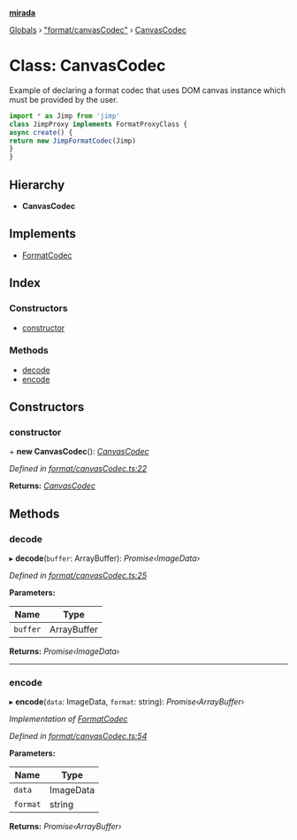 **[mirada](../README.md)**

[Globals](../README.md) › ["format/canvasCodec"](../modules/_format_canvascodec_.md) › [CanvasCodec](_format_canvascodec_.canvascodec.md)

# Class: CanvasCodec

Example of declaring a format codec that uses DOM canvas instance which must be provided by the user.

```ts
import * as Jimp from 'jimp'
class JimpProxy implements FormatProxyClass {
async create() {
return new JimpFormatCodec(Jimp)
}
}
```

## Hierarchy

* **CanvasCodec**

## Implements

* [FormatCodec](../interfaces/_types_mirada_.formatcodec.md)

## Index

### Constructors

* [constructor](_format_canvascodec_.canvascodec.md#constructor)

### Methods

* [decode](_format_canvascodec_.canvascodec.md#decode)
* [encode](_format_canvascodec_.canvascodec.md#encode)

## Constructors

###  constructor

\+ **new CanvasCodec**(): *[CanvasCodec](_format_canvascodec_.canvascodec.md)*

*Defined in [format/canvasCodec.ts:22](https://github.com/cancerberoSgx/mirada/blob/ef78036/mirada/src/format/canvasCodec.ts#L22)*

**Returns:** *[CanvasCodec](_format_canvascodec_.canvascodec.md)*

## Methods

###  decode

▸ **decode**(`buffer`: ArrayBuffer): *Promise‹ImageData›*

*Defined in [format/canvasCodec.ts:25](https://github.com/cancerberoSgx/mirada/blob/ef78036/mirada/src/format/canvasCodec.ts#L25)*

**Parameters:**

Name | Type |
------ | ------ |
`buffer` | ArrayBuffer |

**Returns:** *Promise‹ImageData›*

___

###  encode

▸ **encode**(`data`: ImageData, `format`: string): *Promise‹ArrayBuffer›*

*Implementation of [FormatCodec](../interfaces/_types_mirada_.formatcodec.md)*

*Defined in [format/canvasCodec.ts:54](https://github.com/cancerberoSgx/mirada/blob/ef78036/mirada/src/format/canvasCodec.ts#L54)*

**Parameters:**

Name | Type |
------ | ------ |
`data` | ImageData |
`format` | string |

**Returns:** *Promise‹ArrayBuffer›*